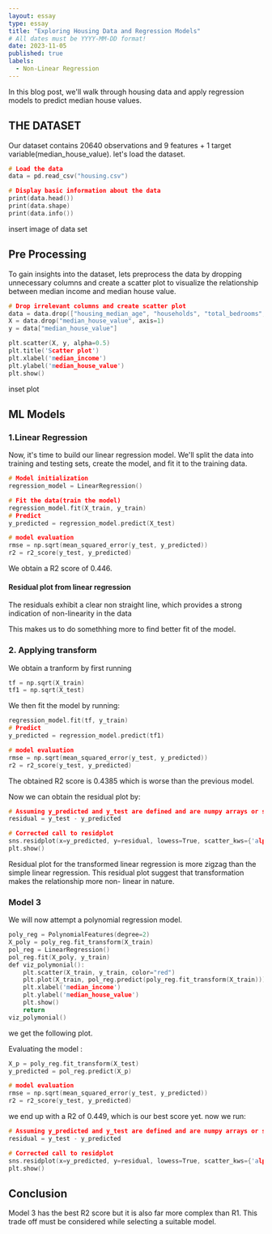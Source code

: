 ```yaml
---
layout: essay
type: essay
title: "Exploring Housing Data and Regression Models"
# All dates must be YYYY-MM-DD format!
date: 2023-11-05
published: true
labels:
  - Non-Linear Regression
---
```


In this blog post, we'll walk through housing data and apply regression models to predict median house values.

## THE DATASET

Our dataset contains 20640 observations and 9 features + 1 target variable(median_house_value). let's load the dataset.
```cpp
# Load the data
data = pd.read_csv("housing.csv")

# Display basic information about the data
print(data.head())
print(data.shape)
print(data.info())
```

insert image of data set


## Pre Processing
To gain insights into the dataset, lets preprocess the data by dropping unnecessary columns and create a scatter plot to visualize the relationship between median income and median house value.
```cpp
# Drop irrelevant columns and create scatter plot
data = data.drop(["housing_median_age", "households", "total_bedrooms", "longitude", "latitude", "total_rooms", "population", "ocean_proximity"], axis=1)
X = data.drop("median_house_value", axis=1)
y = data["median_house_value"]

plt.scatter(X, y, alpha=0.5)
plt.title('Scatter plot')
plt.xlabel('median_income')
plt.ylabel('median_house_value')
plt.show()

```
inset plot

## ML Models
### 1.Linear Regression
Now, it's time to build our linear regression model. We'll split the data into training and testing sets, create the model, and fit it to the training data.
```cpp
# Model initialization
regression_model = LinearRegression()

# Fit the data(train the model)
regression_model.fit(X_train, y_train)
# Predict
y_predicted = regression_model.predict(X_test)

# model evaluation
rmse = np.sqrt(mean_squared_error(y_test, y_predicted))
r2 = r2_score(y_test, y_predicted)
```
We obtain a R2 score of 0.446.

#### Residual plot from linear regression
The residuals exhibit a clear non straight line, which provides a strong indication of non-linearity in the data

This makes us to do somethhing more to find better fit of the model.

### 2. Applying transform
We obtain a tranform by first running 
```cpp
tf = np.sqrt(X_train) 
tf1 = np.sqrt(X_test)
```
We then fit the model by running:
```cpp
regression_model.fit(tf, y_train)
# Predict
y_predicted = regression_model.predict(tf1)

# model evaluation
rmse = np.sqrt(mean_squared_error(y_test, y_predicted))
r2 = r2_score(y_test, y_predicted)
```
The obtained R2 score is 0.4385 which is worse than the previous model.

Now we can obtain the residual plot by:
```cpp
# Assuming y_predicted and y_test are defined and are numpy arrays or similar data structures that support arithmetic operations
residual = y_test - y_predicted

# Corrected call to residplot
sns.residplot(x=y_predicted, y=residual, lowess=True, scatter_kws={'alpha': 0.5}, line_kws={'color': 'red', 'lw': 1, 'alpha': 0.8})
plt.show()
```
Residual plot for the transformed linear regression is more zigzag than the simple linear regression. This residual plot suggest that transformation makes the relationship more non- linear in nature.

### Model 3
We will now attempt a polynomial regression model.
```cpp
poly_reg = PolynomialFeatures(degree=2)
X_poly = poly_reg.fit_transform(X_train)
pol_reg = LinearRegression()
pol_reg.fit(X_poly, y_train)
def viz_polymonial():
    plt.scatter(X_train, y_train, color="red")
    plt.plot(X_train, pol_reg.predict(poly_reg.fit_transform(X_train)))
    plt.xlabel('median_income')
    plt.ylabel('median_house_value')
    plt.show()
    return
viz_polymonial()
```
we get the following plot.

Evaluating the model :
```cpp
X_p = poly_reg.fit_transform(X_test)
y_predicted = pol_reg.predict(X_p)

# model evaluation
rmse = np.sqrt(mean_squared_error(y_test, y_predicted))
r2 = r2_score(y_test, y_predicted)
```
we end up with a R2 of 0.449, which is our best score yet. now we run:

```cpp
# Assuming y_predicted and y_test are defined and are numpy arrays or similar data structures that support arithmetic operations
residual = y_test - y_predicted

# Corrected call to residplot
sns.residplot(x=y_predicted, y=residual, lowess=True, scatter_kws={'alpha': 0.5}, line_kws={'color': 'red', 'lw': 1, 'alpha': 0.8})
plt.show()
```


## Conclusion
Model 3 has the best R2 score but it is also far more complex than R1. This trade off must be considered while selecting a suitable model.
